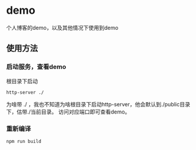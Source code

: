 # demo  
个人博客的demo，以及其他情况下使用到demo  

## 使用方法

### 启动服务，查看demo

根目录下启动  
```
http-server ./  
```
为啥带 ./ ，我也不知道为啥根目录下启动http-server，他会默认到./public目录下，估带./当前目录。
访问对应端口即可查看demo。  

### 重新编译
```
npm run build
```